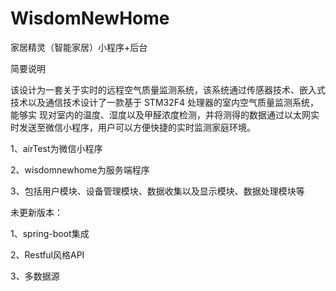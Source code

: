 # WisdomNewHome
家居精灵（智能家居）小程序+后台

简要说明

该设计为一套关于实时的远程空气质量监测系统，该系统通过传感器技术、嵌入式技术以及通信技术设计了一款基于 STM32F4 处理器的室内空气质量监测系统，能够实
现对室内的温度、湿度以及甲醛浓度检测，并将测得的数据通过以太网实时发送至微信小程序，用户可以方便快捷的实时监测家庭环境。

1、airTest为微信小程序

2、wisdomnewhome为服务端程序

3、包括用户模块、设备管理模块、数据收集以及显示模块、数据处理模块等


未更新版本：

1、spring-boot集成

2、Restful风格API

3、多数据源
